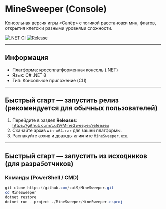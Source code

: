# MineSweeper (Console)

Консольная версия игры «Сапёр» с логикой расстановки мин, флагов, открытия клеток и разными уровнями сложности.

[![.NET CI](https://github.com/cut9/MineSweeper/actions/workflows/dotnet-ci-windows.yml/badge.svg)](https://github.com/cut9/MineSweeper/actions)
[![Release](https://img.shields.io/github/v/release/cut9/MineSweeper)](https://github.com/cut9/MineSweeper/releases)

---

## Информация
- Платформа: кроссплатформенная консоль (.NET)
- Язык: C# .NET 8
- Тип: Консольное приложение (CLI)

---

## Быстрый старт — запустить релиз (рекомендуется для обычных пользователей)

1. Перейдите в раздел **Releases**: https://github.com/cut9/MineSweeper/releases  
2. Скачайте архив `win-x64.rar` для вашей платформы.  
3. Распакуйте архив и дважды кликните `MineSweeper.exe`.

---

## Быстрый старт — запустить из исходников (для разработчиков)

### Команды (PowerShell / CMD)
```powershell
git clone https://github.com/cut9/MineSweeper.git
cd MineSweeper
dotnet restore
dotnet run --project ./MineSweeper/MineSweeper.csproj
```
